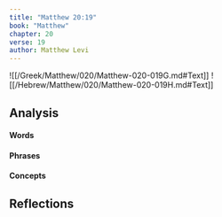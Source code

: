 ```yaml
---
title: "Matthew 20:19"
book: "Matthew"
chapter: 20
verse: 19
author: Matthew Levi
---
```

![[/Greek/Matthew/020/Matthew-020-019G.md#Text]]
![[/Hebrew/Matthew/020/Matthew-020-019H.md#Text]]

## Analysis

#### Words

#### Phrases

#### Concepts

## Reflections
